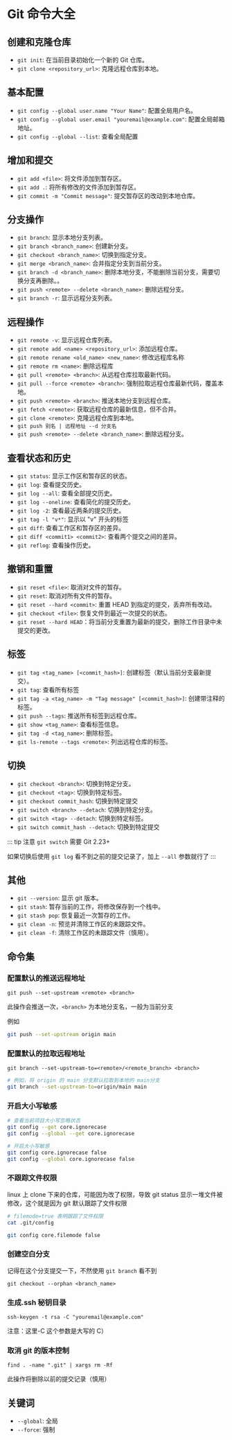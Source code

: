 # Git 命令大全

## 创建和克隆仓库

-   `git init`: 在当前目录初始化一个新的 Git 仓库。
-   `git clone <repository_url>`: 克隆远程仓库到本地。

## 基本配置

-   `git config --global user.name "Your Name"`: 配置全局用户名。
-   `git config --global user.email "youremail@example.com"`: 配置全局邮箱地址。
-   `git config --global --list`: 查看全局配置

## 增加和提交

-   `git add <file>`: 将文件添加到暂存区。
-   `git add .`: 将所有修改的文件添加到暂存区。
-   `git commit -m "Commit message"`: 提交暂存区的改动到本地仓库。

## 分支操作

-   `git branch`: 显示本地分支列表。
-   `git branch <branch_name>`: 创建新分支。
-   `git checkout <branch_name>`: 切换到指定分支。
-   `git merge <branch_name>`: 合并指定分支到当前分支。
-   `git branch -d <branch_name>`: 删除本地分支，不能删除当前分支，需要切换分支再删除。。
-   `git push <remote> --delete <branch_name>`: 删除远程分支。
-   `git branch -r`: 显示远程分支列表。

## 远程操作

-   `git remote -v`: 显示远程仓库列表。
-   `git remote add <name> <repository_url>`: 添加远程仓库。
-   `git remote rename <old_name> <new_name>`: 修改远程库名称
-   `git remote rm <name>`: 删除远程库
-   `git pull <remote> <branch>`: 从远程仓库拉取最新代码。
-   `git pull --force <remote> <branch>`: 强制拉取远程仓库最新代码，覆盖本地。
-   `git push <remote> <branch>`: 推送本地分支到远程仓库。
-   `git fetch <remote>`: 获取远程仓库的最新信息，但不合并。
-   `git clone <remote>`: 克隆远程仓库到本地。
-   `git push 别名 | 远程地址 --d 分支名`
-   `git push <remote> --delete <branch_name>`: 删除远程分支。

## 查看状态和历史

-   `git status`: 显示工作区和暂存区的状态。
-   `git log`: 查看提交历史。
-   `git log --all`: 查看全部提交历史。
-   `git log --oneline`: 查看简化的提交历史。
-   `git log -2`: 查看最近两条的提交历史。
-   `git tag -l "v*"`: 显示以 "v" 开头的标签
-   `git diff`: 查看工作区和暂存区的差异。
-   `git diff <commit1> <commit2>`: 查看两个提交之间的差异。
-   `git reflog`: 查看操作历史。

## 撤销和重置

-   `git reset <file>`: 取消对文件的暂存。
-   `git reset`: 取消对所有文件的暂存。
-   `git reset --hard <commit>`: 重置 HEAD 到指定的提交，丢弃所有改动。
-   `git checkout <file>`: 恢复文件到最近一次提交的状态。
-   `git reset --hard HEAD`：将当前分支重置为最新的提交，删除工作目录中未提交的更改。

## 标签

-   `git tag <tag_name> [<commit_hash>]`: 创建标签（默认当前分支最新提交）。
-   `git tag`: 查看所有标签
-   `git tag -a <tag_name> -m "Tag message" [<commit_hash>]`: 创建带注释的标签。
-   `git push --tags`: 推送所有标签到远程仓库。
-   `git show <tag_name>`: 查看标签信息。
-   `git tag -d <tag_name>`: 删除标签。
-   `git ls-remote --tags <remote>`: 列出远程仓库的标签。

## 切换

-   `git checkout <branch>`: 切换到特定分支。
-   `git checkout <tag>`: 切换到特定标签。
-   `git checkout commit_hash`: 切换到特定提交
-   `git switch <branch> --detach`: 切换到特定分支。
-   `git switch <tag> --detach`: 切换到特定标签。
-   `git switch commit_hash --detach`: 切换到特定提交

::: tip 注意
`git switch` 需要 Git 2.23+

如果切换后使用 `git log` 看不到之前的提交记录了，加上 `--all` 参数就行了
:::

## 其他

-   `git --version`: 显示 git 版本。
-   `git stash`: 暂存当前的工作，将修改保存到一个栈中。
-   `git stash pop`: 恢复最近一次暂存的工作。
-   `git clean -n`: 预览并清除工作区的未跟踪文件。
-   `git clean -f`: 清除工作区的未跟踪文件（慎用）。

## 命令集

### 配置默认的推送远程地址

`git push --set-upstream <remote> <branch>`

此操作会推送一次，`<branch>` 为本地分支名，一般为当前分支

例如

```sh
git push --set-upstream origin main

```

### 配置默认的拉取远程地址

`git branch --set-upstream-to=<remote>/<remote_branch> <branch>`

```sh
# 例如，将 origin 的 main 分支默认拉取到本地的 main分支
git branch --set-upstream-to=origin/main main
```

### 开启大小写敏感

```sh
# 查看当前项目大小写忽略状态
git config --get core.ignorecase
git config --global --get core.ignorecase

# 开启大小写敏感
git config core.ignorecase false
git config --global core.ignorecase false

```

### 不跟踪文件权限

linux 上 clone 下来的仓库，可能因为改了权限，导致 git status 显示一堆文件被修改，这个就是因为 git 默认跟踪了文件权限

```sh
# filemode=true 表明跟踪了文件权限
cat .git/config
```

```sh
git config core.filemode false
```

### 创建空白分支

记得在这个分支提交一下，不然使用 `git branch` 看不到

`git checkout --orphan <branch_name>`

### 生成.ssh 秘钥目录

`ssh-keygen -t rsa -C "youremail@example.com"`

注意：这里-C 这个参数是大写的 C）

### 取消 git 的版本控制

`find . -name ".git" | xargs rm -Rf`

此操作将删除以前的提交记录（慎用）

## 关键词

-   `--global`: 全局
-   `--force`: 强制
